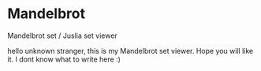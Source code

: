 # Mandelbrot
Mandelbrot set / Juslia set viewer

hello unknown stranger, this is my Mandelbrot set viewer. Hope you will like it. I dont know what to write here :)
